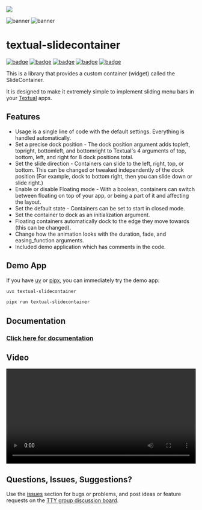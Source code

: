 <picture class="only-github">
  <source media="(prefers-color-scheme: dark)" srcset="https://edward-jazzhands.github.io/assets/textual-slidecontainer/banner-dark-theme.png">
  <source media="(prefers-color-scheme: light)" srcset="https://edward-jazzhands.github.io/assets/textual-slidecontainer/banner-light-theme.png">  
  <img src="https://edward-jazzhands.github.io/assets/textual-slidecontainer/banner-light-theme.png">
</picture>

![banner](https://edward-jazzhands.github.io/assets/textual-slidecontainer/banner-light-theme.png#only-light)
![banner](https://edward-jazzhands.github.io/assets/textual-slidecontainer/banner-dark-theme.png#only-dark)

# textual-slidecontainer

[![badge](https://img.shields.io/pypi/v/textual-slidecontainer)](https://pypi.org/project/textual-slidecontainer/)
[![badge](https://img.shields.io/github/v/release/edward-jazzhands/textual-slidecontainer)](https://github.com/edward-jazzhands/textual-slidecontainer/releases/latest)
[![badge](https://img.shields.io/badge/Requires_Python->=3.9-blue&logo=python)](https://python.org)
[![badge](https://img.shields.io/badge/Strictly_Typed-MyPy_&_Pyright-blue&logo=python)](https://mypy-lang.org/)
[![badge](https://img.shields.io/badge/license-MIT-blue)](https://opensource.org/license/mit)

This is a library that provides a custom container (widget) called the SlideContainer.

It is designed to make it extremely simple to implement sliding menu bars in your [Textual](https://github.com/Textualize/textual) apps.

## Features

- Usage is a single line of code with the default settings. Everything is handled automatically.
- Set a precise dock position - The dock position argument adds topleft, topright, bottomleft, and bottomright to Textual's 4 arguments of top, bottom, left, and right for 8 dock positions total.
- Set the slide direction - Containers can slide to the left, right, top, or bottom. This can be changed or tweaked independently of the dock position (For example, dock to bottom right, then you can slide down or slide right.)
- Enable or disable Floating mode - With a boolean, containers can switch between floating on top of your app, or being a part of it and affecting the layout.
- Set the default state - Containers can be set to start in closed mode.
- Set the container to dock as an initialization argument.
- Floating containers automatically dock to the edge they move towards (this can be changed).
- Change how the animation looks with the duration, fade, and easing_function arguments.
- Included demo application which has comments in the code.

## Demo App

If you have [uv](https://docs.astral.sh/uv/) or [pipx](https://pipx.pypa.io/stable/), you can immediately try the demo app:

```sh
uvx textual-slidecontainer
```

```sh
pipx run textual-slidecontainer
```

## Documentation

### [Click here for documentation](https://edward-jazzhands.github.io/libraries/textual-slidecontainer/docs/)

## Video

<video style="width: 100%; height: auto;" controls loop>
  <source src="https://edward-jazzhands.github.io/assets/textual-slidecontainer/demo-handbrake.mp4" type="video/mp4">
  Your browser does not support the video tag.
</video>

[ ](https://github.com/user-attachments/assets/0c96a18f-958d-421b-950d-e0c303e774d9)

## Questions, Issues, Suggestions?

Use the [issues](https://github.com/edward-jazzhands/textual-slidecontainer/issues) section for bugs or problems, and post ideas or feature requests on the [TTY group discussion board](https://github.com/orgs/ttygroup/discussions).
